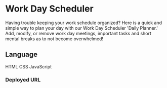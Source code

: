 # Work Day Scheduler

Having trouble keeping your work schedule organized? Here is a quick and simple way to plan your day with our Work Day Scheduler 'Daily Planner.' Add, modify, or remove work day meetings, important tasks and short mental breaks as to not become overwhelmed!

## Language

HTML
CSS
JavaScript

### Deployed URL
